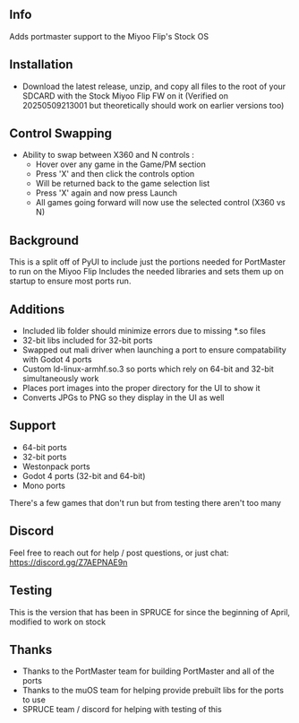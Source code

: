 ## Info
Adds portmaster support to the Miyoo Flip's Stock OS

## Installation
- Download the latest release, unzip, and copy all files to the root of your SDCARD with the Stock Miyoo Flip FW on it
(Verified on 20250509213001 but theoretically should work on earlier versions too)

## Control Swapping
- Ability to swap between X360 and N controls :
    -   Hover over any game in the Game/PM section
    -   Press 'X' and then click the controls option
    -   Will be returned back to the game selection list
    -   Press 'X' again and now press Launch
    -   All games going forward will now use the selected control (X360 vs N)

## Background
This is a split off of PyUI to include just the portions needed for PortMaster to run on the Miyoo Flip
Includes the needed libraries and sets them up on startup to ensure most ports run.

## Additions
- Included lib folder should minimize errors due to missing *.so files
- 32-bit libs included for 32-bit ports
- Swapped out mali driver when launching a port to ensure compatability with Godot 4 ports
- Custom ld-linux-armhf.so.3 so ports which rely on 64-bit and 32-bit simultaneously work 
- Places port images into the proper directory for the UI to show it
- Converts JPGs to PNG so they display in the UI as well

## Support
- 64-bit ports
- 32-bit ports 
- Westonpack ports
- Godot 4 ports (32-bit and 64-bit)
- Mono ports


There's a few games that don't run but from testing there aren't too many

## Discord
Feel free to reach out for help / post questions, or just chat:
https://discord.gg/Z7AEPNAE9n

## Testing
This is the version that has been in SPRUCE for since the beginning of April, modified to work on stock

## Thanks
- Thanks to the PortMaster team for building PortMaster and all of the ports
- Thanks to the muOS team for helping provide prebuilt libs for the ports to use
- SPRUCE team / discord for helping with testing of this

